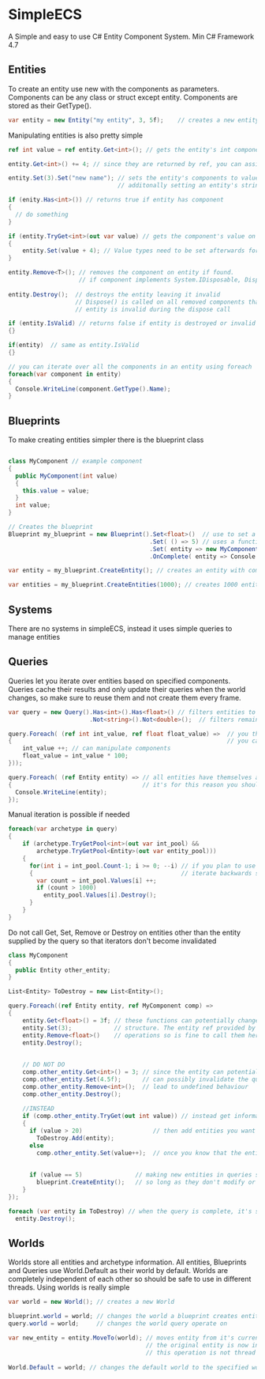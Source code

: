 # SimpleECS
A Simple and easy to use C# Entity Component System.
Min C# Framework 4.7


## Entities
To create an entity use new with the components as parameters.
Components can be any class or struct except entity.
Components are stored as their GetType().
```C#
var entity = new Entity("my entity", 3, 5f);    // creates a new entity with components
```

Manipulating entities is also pretty simple
```C#
ref int value = ref entity.Get<int>(); // gets the entity's int component by ref value. int is automatically added with default values if not found.

entity.Get<int>() += 4; // since they are returned by ref, you can assign values directly

entity.Set(3).Set("new name"); // sets the entity's components to values. Component is added if not already on entity
                               // additonally setting an entity's string component sets it's ToString() function

if (enity.Has<int>()) // returns true if entity has component
{
  // do something
}

if (entity.TryGet<int>(out var value) // gets the component's value on entity, returns false if not found
{
    entity.Set(value + 4); // Value types need to be set afterwards for changes to take place
}

entity.Remove<T>(); // removes the component on entity if found.
                    // if component implements System.IDisposable, Dispose() is called when component is removed
                    
entity.Destroy();  // destroys the entity leaving it invalid
                   // Dispose() is called on all removed components that implement System.IDisposable
                   // entity is invalid during the dispose call

if (entity.IsValid) // returns false if entity is destroyed or invalid
{}

if(entity)  // same as entity.IsValid
{}

// you can iterate over all the components in an entity using foreach
foreach(var component in entity)
{
  Console.WriteLine(component.GetType().Name);
}

```
## Blueprints
To make creating entities simpler there is the blueprint class
```C#

class MyComponent // example component
{
  public MyComponent(int value)
  {
    this.value = value;
  }
  int value;
}

// Creates the blueprint
Blueprint my_blueprint = new Blueprint().Set<float>()  // use to set a component with default values
                                        .Set( () => 5) // uses a function that generates a component and sets it on the entity
                                        .Set( entity => new MyComponent(entity.Get<int>()) // use the entity function to retrieve previously added components
                                        .OnComplete( entity => Console.Write($"{entity} spawned"); // complete is called after all components have been added

var entity = my_blueprint.CreateEntity(); // creates an entity with components set by blueprint

var entities = my_blueprint.CreateEntities(1000); // creates 1000 entities with components set by blueprint
```
## Systems

There are no systems in simpleECS, instead it uses simple queries to manage entities


## Queries

Queries let you iterate over entities based on specified components.
Queries cache their results and only update their queries when the world changes,
so make sure to reuse them and not create them every frame.

```C#
var query = new Query().Has<int>().Has<float>() // filters entities to those with components
                       .Not<string>().Not<double>();  // filters remaining to those that do not have components

query.Foreach( (ref int int_value, ref float float_value) =>  // you then use the foreach function to update your components
{                                                             // you can use up to 8 components in the query
    int_value ++; // can manipulate components                
    float_value = int_value * 100;
}));

query.Foreach( (ref Entity entity) => // all entities have themselves as components which can be accessed in queries like any other component
{                                     // it's for this reason you should not set, remove or otherwise alter an entity's entity component
  Console.WriteLine(entity);
});
```

Manual iteration is possible if needed
```C#
foreach(var archetype in query)
{
    if (archetype.TryGetPool<int>(out var int_pool) &&
        archetype.TryGetPool<Entity>(out var entity_pool)))
    {
      for(int i = int_pool.Count-1; i >= 0; --i) // if you plan to use get, set, remove, destroy or make new entities
      {                                          // iterate backwards so the iterators don't become invalidated
        var count = int_pool.Values[i] ++;
        if (count > 1000)
          entity_pool.Values[i].Destroy();
      }   
    }
}
```

Do not call Get, Set, Remove or Destroy on entities other than the entity supplied by the query so that iterators don't become invalidated
```C#
class MyComponent
{
  public Entity other_entity;
}

List<Entity> ToDestroy = new List<Entity>();

query.Foreach((ref Entity entity, ref MyComponent comp) =>
{
    entity.Get<float>() = 3f; // these functions can potentially change the underlying archetype
    entity.Set(3);            // structure. The entity ref provided by the query supports these
    entity.Remove<float>()    // operations so is fine to call them here
    entity.Destroy();
    
    
    // DO NOT DO
    comp.other_entity.Get<int>() = 3; // since the entity can potentially be anything, calling these functions
    comp.other_entity.Set(4.5f);      // can possibly invalidate the query's iterators and
    comp.other_entity.Remove<int>();  // lead to undefined behaviour
    comp.other_entity.Destroy();
    
    //INSTEAD
    if (comp.other_entity.TryGet(out int value)) // instead get information from it with try get first
    {
      if (value > 20)                    // then add entities you want to change to a list
        ToDestroy.Add(entity);
      else
        comp.other_entity.Set(value++);  // once you know that the entity has the component, it's safe to call set or get
    
    
      if (value == 5)               // making new entities in queries should be safe, 
        blueprint.CreateEntity();   // so long as they don't modify or destroy other entities in the process
    }
});

foreach (var entity in ToDestroy) // when the query is complete, it's safe to do to the entities what you wish
  entity.Destroy();
```

## Worlds

Worlds store all entities and archetype information.
All entities, Blueprints and Queries use World.Default as their world by default.
Worlds are completely independent of each other so should be safe to use in different threads.
Using worlds is really simple
```C#
var world = new World(); // creates a new World

blueprint.world = world; // changes the world a blueprint creates entities in
query.world = world;     // changes the world query operate on

var new_entity = entity.MoveTo(world); // moves entity from it's current world to it's new world and returns the entity's new value in that world
                                       // the original entity is now invalid
                                       // this operation is not thread safe, so all worlds should be synced to the main thread before hand
                                       
World.Default = world; // changes the default world to the specified world so all new blueprints, queries and entities will now use this world instead
```
